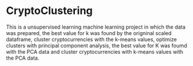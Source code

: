 # CryptoClustering

This is a unsupervised learning machine learning project in which the data was prepared, the best value for k was found by the origninal scaled dataframe, cluster cryptocurrencies with the k-means values, optimize clusters with principal component analysis, the best value for K was foumd with the PCA data and cluster cryptocurrencies with k-means values with the PCA data.

